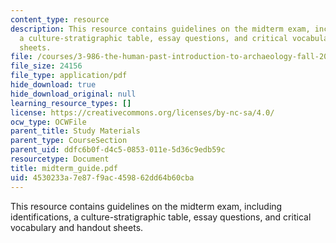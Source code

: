 ```yaml
---
content_type: resource
description: This resource contains guidelines on the midterm exam, including identifications,
  a culture-stratigraphic table, essay questions, and critical vocabulary and handout
  sheets.
file: /courses/3-986-the-human-past-introduction-to-archaeology-fall-2006/4530233a7e87f9ac459862dd64b60cba_midterm_guide.pdf
file_size: 24156
file_type: application/pdf
hide_download: true
hide_download_original: null
learning_resource_types: []
license: https://creativecommons.org/licenses/by-nc-sa/4.0/
ocw_type: OCWFile
parent_title: Study Materials
parent_type: CourseSection
parent_uid: ddfc6b0f-d4c5-0853-011e-5d36c9edb59c
resourcetype: Document
title: midterm_guide.pdf
uid: 4530233a-7e87-f9ac-4598-62dd64b60cba
---
```

This resource contains guidelines on the midterm exam, including identifications, a culture-stratigraphic table, essay questions, and critical vocabulary and handout sheets.